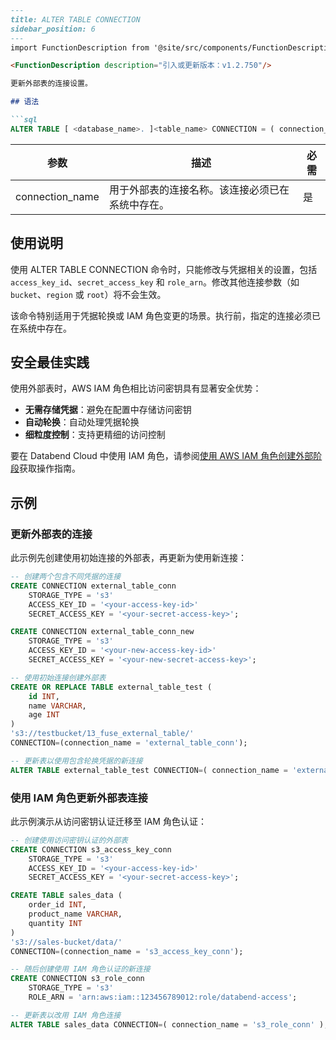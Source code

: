 ```markdown
---
title: ALTER TABLE CONNECTION
sidebar_position: 6
---
import FunctionDescription from '@site/src/components/FunctionDescription';

<FunctionDescription description="引入或更新版本：v1.2.750"/>

更新外部表的连接设置。

## 语法

```sql
ALTER TABLE [ <database_name>. ]<table_name> CONNECTION = ( connection_name = '<connection_name>' )
```

| 参数 | 描述 | 必需 |
|-----------|-------------|----------|
| connection_name | 用于外部表的连接名称。该连接必须已在系统中存在。 | 是 |

## 使用说明

使用 ALTER TABLE CONNECTION 命令时，只能修改与凭据相关的设置，包括 `access_key_id`、`secret_access_key` 和 `role_arn`。修改其他连接参数（如 `bucket`、`region` 或 `root`）将不会生效。

该命令特别适用于凭据轮换或 IAM 角色变更的场景。执行前，指定的连接必须已在系统中存在。

## 安全最佳实践

使用外部表时，AWS IAM 角色相比访问密钥具有显著安全优势：

- **无需存储凭据**：避免在配置中存储访问密钥
- **自动轮换**：自动处理凭据轮换
- **细粒度控制**：支持更精细的访问控制

要在 Databend Cloud 中使用 IAM 角色，请参阅[使用 AWS IAM 角色创建外部阶段](/guides/load-data/stage/aws-iam-role)获取操作指南。

## 示例

### 更新外部表的连接

此示例先创建使用初始连接的外部表，再更新为使用新连接：

```sql
-- 创建两个包含不同凭据的连接
CREATE CONNECTION external_table_conn
    STORAGE_TYPE = 's3'
    ACCESS_KEY_ID = '<your-access-key-id>'
    SECRET_ACCESS_KEY = '<your-secret-access-key>';

CREATE CONNECTION external_table_conn_new
    STORAGE_TYPE = 's3'
    ACCESS_KEY_ID = '<your-new-access-key-id>'
    SECRET_ACCESS_KEY = '<your-new-secret-access-key>';

-- 使用初始连接创建外部表
CREATE OR REPLACE TABLE external_table_test (
    id INT,
    name VARCHAR,
    age INT
) 
's3://testbucket/13_fuse_external_table/' 
CONNECTION=(connection_name = 'external_table_conn');

-- 更新表以使用包含轮换凭据的新连接
ALTER TABLE external_table_test CONNECTION=( connection_name = 'external_table_conn_new' );
```

### 使用 IAM 角色更新外部表连接

此示例演示从访问密钥认证迁移至 IAM 角色认证：

```sql
-- 创建使用访问密钥认证的外部表
CREATE CONNECTION s3_access_key_conn
    STORAGE_TYPE = 's3'
    ACCESS_KEY_ID = '<your-access-key-id>'
    SECRET_ACCESS_KEY = '<your-secret-access-key>';

CREATE TABLE sales_data (
    order_id INT,
    product_name VARCHAR,
    quantity INT
) 
's3://sales-bucket/data/' 
CONNECTION=(connection_name = 's3_access_key_conn');

-- 随后创建使用 IAM 角色认证的新连接
CREATE CONNECTION s3_role_conn
    STORAGE_TYPE = 's3'
    ROLE_ARN = 'arn:aws:iam::123456789012:role/databend-access';

-- 更新表以改用 IAM 角色连接
ALTER TABLE sales_data CONNECTION=( connection_name = 's3_role_conn' );
```